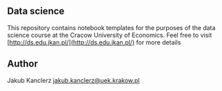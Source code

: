 ## Data science

This repository contains notebook templates for the purposes of the data science course at the Cracow University of Economics. Feel free to visit [http://ds.edu.jkan.pl/](http://ds.edu.jkan.pl/) for more details

## Author
Jakub Kanclerz [jakub.kanclerz@uek.krakow.pl](jakub.kanclerz@uek.krakow.pl)

